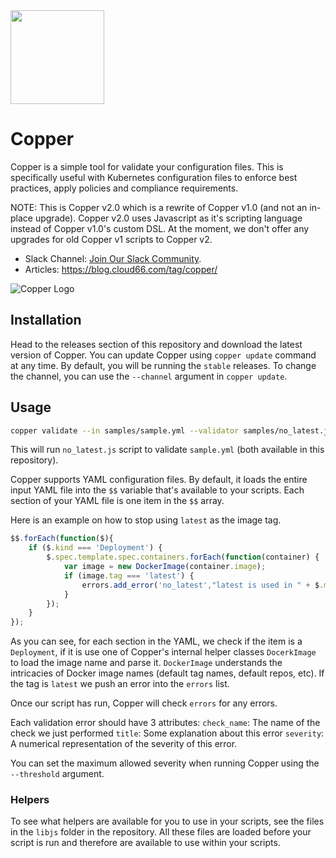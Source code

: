<img src="http://cdn2-cloud66-com.s3.amazonaws.com/images/oss-sponsorship.png" width=150/>

# Copper

Copper is a simple tool for validate your configuration files. This is specifically useful with Kubernetes configuration files to enforce best practices, apply policies and compliance requirements.

NOTE: This is Copper v2.0 which is a rewrite of Copper v1.0 (and not an in-place upgrade). Copper v2.0 uses Javascript as it's scripting language instead of Copper v1.0's custom DSL. At the moment, we don't offer any upgrades for old Copper v1 scripts to Copper v2.

- Slack Channel: [Join Our Slack Community](https://communityinviter.com/apps/cloud66ers/cloud-66-community).
- Articles: https://blog.cloud66.com/tag/copper/


![Copper Logo](https://blog.cloud66.com/content/images/2019/07/cloud66-copper.png)


## Installation

Head to the releases section of this repository and download the latest version of Copper. You can update Copper using `copper update` command at any time. By default, you will be running the `stable` releases. To change the channel, you can use the `--channel` argument in `copper update`.

## Usage

```bash
copper validate --in samples/sample.yml --validator samples/no_latest.js
```

This will run `no_latest.js` script to validate `sample.yml` (both available in this repository).

Copper supports YAML configuration files. By default, it loads the entire input YAML file into the `$$` variable that's available to your scripts. Each section of your YAML file is one item in the `$$` array.

Here is an example on how to stop using `latest` as the image tag.

```javascript
$$.forEach(function($){
    if ($.kind === 'Deployment') {
        $.spec.template.spec.containers.forEach(function(container) {
            var image = new DockerImage(container.image);
            if (image.tag === 'latest') {
                errors.add_error('no_latest',"latest is used in " + $.metadata.name, 1)
            }
        });
    }
});
```

As you can see, for each section in the YAML, we check if the item is a `Deployment`, if it is use one of Copper's internal helper classes `DocerkImage` to load the image name and parse it. `DockerImage` understands the intricacies of Docker image names (default tag names, default repos, etc). If the tag is `latest` we push an error into the `errors` list.

Once our script has run, Copper will check `errors` for any errors.

Each validation error should have 3 attributes:
`check_name`: The name of the check we just performed
`title`: Some explanation about this error
`severity`: A numerical representation of the severity of this error.

You can set the maximum allowed severity when running Copper using the `--threshold` argument.

### Helpers

To see what helpers are available for you to use in your scripts, see the files in the `libjs` folder in the repository. All these files are loaded before your script is run and therefore are available to use within your scripts.
